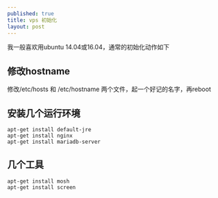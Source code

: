 ```yaml
---
published: true
title: vps 初始化
layout: post
---
```


我一般喜欢用ubuntu 14.04或16.04，通常的初始化动作如下

## 修改hostname
修改/etc/hosts 和 /etc/hostname 两个文件，起一个好记的名字，再reboot

## 安装几个运行环境

```
apt-get install default-jre
apt-get install nginx
apt-get install mariadb-server
```
## 几个工具

```
apt-get install mosh
apt-get install screen
```

